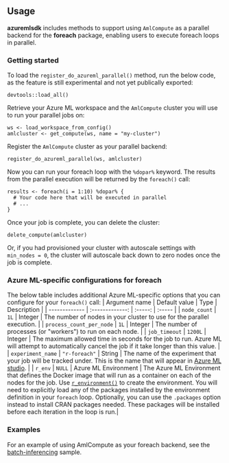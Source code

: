 ## Usage
**azuremlsdk** includes methods to support using `AmlCompute` as a parallel backend for the **foreach** package, enabling users to execute foreach loops in parallel.

### Getting started
To load the `register_do_azureml_parallel()` method, run the below code, as the feature is still experimental and not yet publically exported:
```
devtools::load_all()
```

Retrieve your Azure ML workspace and the `AmlCompute` cluster you will use to run your parallel jobs on:
```
ws <- load_workspace_from_config()
amlcluster <- get_compute(ws, name = "my-cluster")
```

Register the `AmlCompute` cluster as your parallel backend:
```
register_do_azureml_parallel(ws, amlcluster)
```

Now you can run your foreach loop with the `%dopar%` keyword. The results from the parallel execution will be returned by the `foreach()` call:

```
results <- foreach(i = 1:10) %dopar% {
  # Your code here that will be executed in parallel
  # ...
}
```

Once your job is complete, you can delete the cluster:
```
delete_compute(amlcluster)
```
Or, if you had provisioned your cluster with autoscale settings with `min_nodes = 0`, the cluster will autoscale back down to zero nodes once the job is complete.

### Azure ML-specific configurations for foreach
The below table includes additional Azure ML-specific options that you can configure for your `foreach()` call:
| Argument name | Default value | Type | Description |
| ------------- | :-------------: | :-----: | :----- |
| `node_count` | `1L` | Integer | The number of nodes in your cluster to use for the parallel execution. |
| `process_count_per_node` | `1L` | Integer | The number of processes (or "workers") to run on each node. |
| `job_timeout` | `1200L` | Integer | The maximum allowed time in seconds for the job to run. Azure ML will attempt to automatically cancel the job if it take longer than this value. |
| `experiment_name` | `"r-foreach"` | String | The name of the experiment that your job will be tracked under. This is the name that will appear in [Azure ML studio](ml.azure.com). |
| `r_env` | `NULL` | Azure ML Environment | The Azure ML Environment that defines the Docker image that will run as a container on each of the nodes for the job. Use [`r_environment()`](https://azure.github.io/azureml-sdk-for-r/reference/r_environment.html) to create the environment. You will need to explicitly load any of the packages installed by the environment definition in your `foreach` loop. Optionally, you can use the `.packages` option instead to install CRAN packages needed. These packages will be installed before each iteration in the loop is run.|

### Examples
For an example of using AmlCompute as your foreach backend, see the [batch-inferencing](batch-inferencing) sample.
